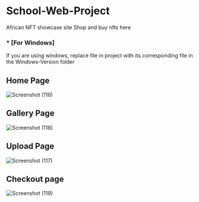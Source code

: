 # School-Web-Project
African NFT showcase site
Shop and buy nfts here

### * [For Windows]
If you are using windows, replace file in project with its corresponding file in the Windows-Version folder

## Home Page 
![Screenshot (116)](https://user-images.githubusercontent.com/76828245/226811923-a02c8441-dbfa-414f-ba64-7a9ed5e57ee9.png)
## Gallery Page
![Screenshot (118)](https://user-images.githubusercontent.com/76828245/226812022-b7244ecd-1aad-483a-9e34-5593c5e68a9c.png)

## Upload Page
![Screenshot (117)](https://user-images.githubusercontent.com/76828245/226811969-c208c138-6590-48da-b123-3cd8594e409d.png)

## Checkout page
![Screenshot (119)](https://user-images.githubusercontent.com/76828245/226812061-6cdb5ed8-5f51-4aaf-8040-f6aa1057434e.png)
